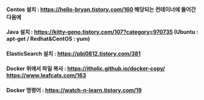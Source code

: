 #### Centos 설치 : https://hello-bryan.tistory.com/160 해당되는 컨테이너에 들어간 다음에 
#### Java 설치 : https://kitty-geno.tistory.com/107?category=970735 (Ubuntu : apt-get / Redhat&CentOS : yum)
#### ElasticSearch 설치 : https://pbj0812.tistory.com/381
#### Docker 위에서 파일 복사 : https://itholic.github.io/docker-copy/  https://www.leafcats.com/163
#### Docker 명령어 : https://watch-n-learn.tistory.com/19
